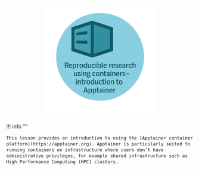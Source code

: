 <h1></h1>
<p align="center">
    <img src="./images/apptainer_logo.png" alt="drawing" width="300">
</p>


!!! info ""

    This lesson provides an introduction to using the [Apptainer container platform](https://apptainer.org). Apptainer is particularly suited to running containers on infrastructure where users don’t have administrative privileges, for example shared infrastructure such as High Performance Computing (HPC) clusters.
